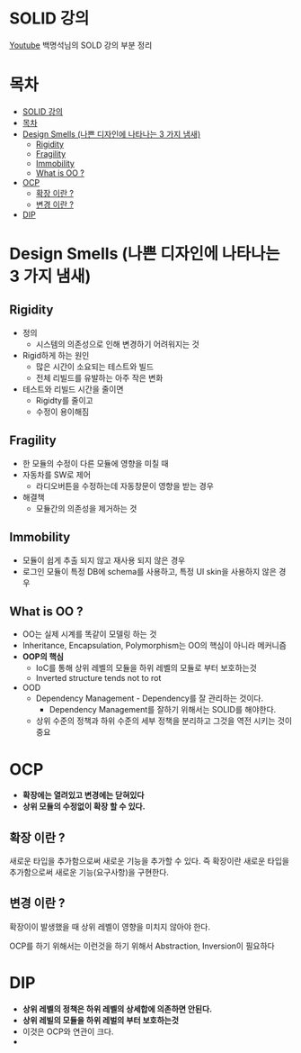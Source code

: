 # SOLID 강의
[Youtube](https://www.youtube.com/user/codetemplate/videos)
백명석님의 SOLD 강의 부분 정리

# 목차
<!-- TOC -->

- [SOLID 강의](#solid-%EA%B0%95%EC%9D%98)
- [목차](#%EB%AA%A9%EC%B0%A8)
- [Design Smells (나쁜 디자인에 나타나는 3 가지 냄새)](#design-smells-%EB%82%98%EC%81%9C-%EB%94%94%EC%9E%90%EC%9D%B8%EC%97%90-%EB%82%98%ED%83%80%EB%82%98%EB%8A%94-3-%EA%B0%80%EC%A7%80-%EB%83%84%EC%83%88)
    - [Rigidity](#rigidity)
    - [Fragility](#fragility)
    - [Immobility](#immobility)
    - [What is OO ?](#what-is-oo)
- [OCP](#ocp)
    - [확장 이란 ?](#%ED%99%95%EC%9E%A5-%EC%9D%B4%EB%9E%80)
    - [변경 이란 ?](#%EB%B3%80%EA%B2%BD-%EC%9D%B4%EB%9E%80)
- [DIP](#dip)

<!-- /TOC -->

# Design Smells (나쁜 디자인에 나타나는 3 가지 냄새)

## Rigidity
* 정의
    * 시스템의 의존성으로 인해 변경하기 어려워지는 것
* Rigid하게 하는 원인
    * 많은 시간이 소요되는 테스트와 빌드
    * 전체 리빌드를 유발하는 아주 작은 변화
* 테스트와 리빌드 시간을 줄이면
    * Rigidty를 줄이고
    * 수정이 용이해짐

## Fragility
* 한 모듈의 수정이 다른 모듈에 영향을 미칠 때
* 자동차를 SW로 제어
    * 라디오버튼을 수정하는데 자동창문이 영향을 받는 경우
* 해결책
    * 모듈간의 의존성을 제거하는 것

## Immobility
* 모듈이 쉽게 추출 되지 않고 재사용 되지 않은 경우
* 로그인 모듈이 특정 DB에 schema를 사용하고, 특정 UI skin을 사용하지 않은 경우
  

## What is OO ?
* OO는 실제 시계를 똑같이 모델링 하는 것
*  Inheritance, Encapsulation, Polymorphism는 OO의 핵심이 아니라 메커니즘
* **OOP의 핵심**
    * IoC를 통해 상위 레벨의 모듈을 하위 레벨의 모듈로 부터 보호하는것
    * Inverted structure tends not to rot
* OOD
    * Dependency Management - Dependency를 잘 관리하는 것이다.
        * Dependency Management를 잘하기 위해서는 SOLID를 해야한다.
    * 상위 수준의 정책과 하위 수준의 세부 정책을 분리하고 그것을 역전 시키는 것이 중요

# OCP

* **확장에는 열려있고 변경에는 닫혀있다**
* **상위 모듈의 수정없이 확장 할 수 있다.**

## 확장 이란 ?
새로운 타입을 추가함으로써 새로운 기능을 추가할 수 있다. 즉 확장이란 새로운 타입을 추가함으로써 새로운 기능(요구사항)을 구현한다.

## 변경 이란 ?
확장이이 발생했을 때 상위 레벨이 영향을 미치지 않아야 한다.

OCP를 하기 위해서는 이런것을 하기 위해서 Abstraction, Inversion이 필요하다


# DIP
* **상위 레벨의 정책은 하위 레벨의 상세합에 의존하면 안된다.**
* **상위 레빌의 모듈을 하위 레벌의 부터 보호하는것**
* 이것은 OCP와 연관이 크다.
* 







